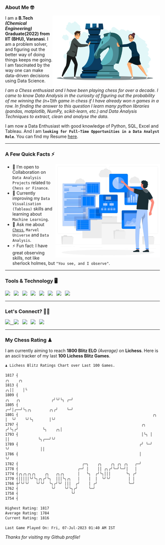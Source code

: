 ### About Me 🤓
<img align="right" alt="Coding" width="350" src="https://github.com/Laxman-Lakhan/Laxman-Lakhan/blob/master/Assets/Chess_Vector.jpg">   

I am a **B.Tech** _**(Chemical Engineering)**_ **Graduate(2022) from IIT (BHU), Varanasi**. I am a problem solver, and figuring out the better way of doing things keeps me going. I am fascinated by the way one can make data-driven decisions using Data Science. 

_I am a Chess enthusiast and I have been playing chess for over a decade. I came to know Data Analysis in the curiosity of figuring out the probability of me winning the (n+1)th game in chess if I have already won n games in a row. In finding the answer to this question I learn many python libraries (pandas, matplotlib, NumPy, scikit-learn, etc.) and Data Analysis Techniques to extract, clean and analyse the data._

I am now a Data Enthusiast with good knowledge of Python, SQL, Excel and Tableau. And I am **`looking for Full-Time Opportunities in a Data Analyst Role`**. You can find my Resume
 [here](https://drive.google.com/file/d/1UIOoogRLj5eGQFQBkuvMmTISZVdl2Ok7/view?usp=sharing).


---

### A Few Quick Facts ⚡️
<img align="right" alt="Coding" width="340" src="https://github.com/Laxman-Lakhan/Laxman-Lakhan/blob/master/Assets/Data_Vector.jpg">   

- 🤝 I’m open to Collaboration on `Data Analysis Projects` related to `Chess or Finance`.
- 📖 Currently improving my `Data Visualisation (Tableau)` skills and learning about `Machine Learning`.
- 💬 Ask me about [`Chess`](https://lichess.org/@/YourKingIsInDanger), `Marvel Universe` and `Data Analysis`.
- ⚡️ Fun fact: I have great observing skills, not like sherlock holmes, but `"You see, and I observe"`.

---
### Tools & Technology 🖥

<img src="https://img.shields.io/badge/Python-white?logo=Python&logoColor=ColorName&style=ShieldStyle" /> &nbsp;
<img src="https://img.shields.io/badge/MySQL-white?logo=MySQL&logoColor=ColorName&style=ShieldStyle" /> &nbsp;
<img src="https://img.shields.io/badge/Tableau-white?logo=Tableau&logoColor=ColorName&style=ShieldStyle" /> &nbsp;
<img src="https://img.shields.io/badge/Excel-white?logo=Microsoft+Excel&logoColor=196F3D&style=ShieldStyle" /> &nbsp;
<img src="https://img.shields.io/badge/Jupyter-white?logo=Jupyter&logoColor=ColorName&style=ShieldStyle" /> &nbsp;
<img src="https://img.shields.io/badge/pandas-white?logo=Pandas&logoColor=000080&style=ShieldStyle" /> &nbsp;
<img src="https://img.shields.io/badge/numpy-white?logo=Numpy&logoColor=85C1E9&style=ShieldStyle" /> &nbsp;
<img src="https://img.shields.io/badge/scikit learn-white?logo=Scikit+Learn&logoColor=ColorName&style=ShieldStyle" /> &nbsp;



---

### Let's Connect? 🫳🏻

<a href="mailto:laxmansingh.lakhan@gmail.com"> <img src="https://img.icons8.com/fluent/48/000000/gmail.png" width="3.5%"/> &nbsp;
[<img src="https://img.icons8.com/color/48/000000/linkedin.png" width="3.5%"/>](https://www.linkedin.com/in/laxman-lakhan/)  &nbsp;
[<img src="https://img.icons8.com/fluent/48/000000/facebook-new.png" width="3.5%"/>](https://www.facebook.com/s.laxmanlakhan/)  &nbsp;
[<img src="https://img.icons8.com/fluent/48/000000/instagram-new.png" width="3.5%"/>](https://www.instagram.com/laxman.lakhan/)  &nbsp;
[<img src="https://img.icons8.com/color/48/000000/twitter.png" width="3.5%"/>](https://twitter.com/laxman__lakhan)  &nbsp;

 ---
  
### My Chess Rating ♟
  
I am currently aiming to reach **1800 Blitz ELO** *(Average)* on **Lichess**. Here is an ascii tracker of my last **100 Lichess Blitz Games**.

  ```
  ♟︎ 𝙻𝚒𝚌𝚑𝚎𝚜𝚜 𝙱𝚕𝚒𝚝𝚣 𝚁𝚊𝚝𝚒𝚗𝚐𝚜 𝙲𝚑𝚊𝚛𝚝 𝚘𝚟𝚎𝚛 𝙻𝚊𝚜𝚝 𝟷00 𝙶𝚊𝚖𝚎𝚜.
  
1817 ┤                                                                                           ╭╮    ╭╮
1813 ┤                                                                                         ╭╮││    │╰
1809 ┤                                                                   ╭╮   ╭╮              ╭╯╰╯╰╮ ╭─╯
1805 ┤                                                                 ╭─╯│╭──╯╰╮╭╮        ╭╮╭╯    ╰─╯
1801 ┤                                                             ╭╮  │  ╰╯    ╰╯╰╮       │╰╯
1797 ┤                                                        ╭╮  ╭╯╰╮╭╯           ╰╮    ╭╮│
1793 ┤                                                        │╰╮ │  ││             ╰╮╭──╯╰╯
1789 ┤                                                       ╭╯ ╰─╯  ╰╯              ││
1786 ┤                                                       │                       ╰╯
1782 ┤                             ╭─╮    ╭╮    ╭╮ ╭╮ ╭╮   ╭─╯
1778 ┤                           ╭─╯ │    ││ ╭╮╭╯╰─╯╰─╯│   │
1774 ┤╭╮╭╮╭╮╭╮    ╭╮   ╭╮╭╮      │   ╰╮  ╭╯╰╮│││       ╰╮ ╭╯
1770 ┤│││││╰╯╰╮╭╮╭╯╰╮  │││╰╮╭╮   │    │  │  ╰╯╰╯        │ │
1766 ┼╯╰╯╰╯   ╰╯╰╯  ╰╮╭╯╰╯ │││  ╭╯    │ ╭╯              ╰─╯
1762 ┤               ╰╯    ╰╯╰╮╭╯     ╰─╯
1758 ┤                        ╰╯
1754 ┤ 

Highest Rating: 1817
Average Rating: 1784
Current Rating: 1816 

Last Game Played On: Fri, 07-Jul-2023 01:40 AM IST
  ```
  
  
*Thanks for visiting my Github profile!*
